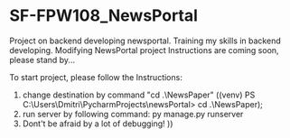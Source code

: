 # SF-FPW108_NewsPortal
Project on backend developing newsportal. Training my skills in backend developing.
Modifying NewsPortal project
Instructions are coming soon, please stand by...

To start project, please follow the Instructions:

1) change destination by command "cd .\NewsPaper\"
((venv) PS C:\Users\Dmitri\PycharmProjects\newsPortal> cd .\NewsPaper\);
2) run server by following command: py manage.py runserver
3) Dont't be afraid by a lot of debugging! ))